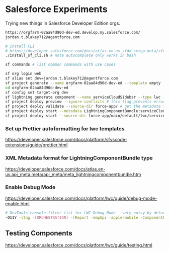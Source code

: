 # Salesforce Experiments

Trying new things in Salesforce Developer Edition orgs.

```sh
https://orgfarm-02aa84d90d-dev-ed.develop.my.salesforce.com/
jordan.t.blakey712@agentforce.com

# Install CLI
# https://developer.salesforce.com/docs/atlas.en-us.sfdx_setup.meta/sfdx_setup/sfdx_setup_intro.htm
./install_sf_cli.sh # note autocomplete only works in bash

sf commands # list common commands with use cases

sf org login web
sf alias set dev=jordan.t.blakey712@agentforce.com
sf project generate --name orgfarm-02aa84d90d-dev-ed --template empty
cd orgfarm-02aa84d90d-dev-ed
sf config set target-org dev
sf lightning generate component --name serviceCloudSidebar --type lwc --output-dir force-app/main/default/lwc
sf project deploy preview --ignore-conflicts # this flag prevents error about source tracking.
sf project deploy validate --source-dir force-app/ # get the metadata flag value for next command like this
sf project deploy start --metadata LightningComponentBundle:serviceCloudSidebar
sf project deploy start --source-dir force-app/main/default/lwc/serviceCloudSidebar/ # alternatively, deploy by path
```

### Set up Prettier autoformatting for lwc templates

https://developer.salesforce.com/docs/platform/sfvscode-extensions/guide/prettier.html

### XML Metadata format for LightningComponentBundle type

https://developer.salesforce.com/docs/atlas.en-us.api_meta.meta/api_meta/meta_lightningcomponentbundle.htm

### Enable Debug Mode

https://developer.salesforce.com/docs/platform/lwc/guide/debug-mode-enable.html

```sh
# DevTools console filter list for LWC Debug Mode - very noisy by default, but useful for inspecting objects, cache busting, etc.
-O11Y -ltng -[ORCHESTRATION] -[Report -empApi -apple-mobile -ComponentProfiler -WARNING -enableReactiveCarousel
```

## Testing Components

https://developer.salesforce.com/docs/platform/lwc/guide/testing.html
